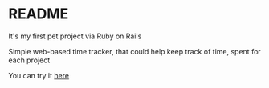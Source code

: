 # README

It's my first pet project via Ruby on Rails

Simple web-based time tracker, that could help keep track of time, spent for each project

You can try it [here](http://fukurokudzu:3000)